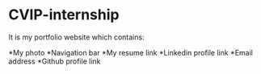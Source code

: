 # CVIP-internship

It is my portfolio website which contains:

 *My photo
 *Navigation bar
 *My resume link
 *Linkedin profile link
 *Email address
 *Github profile link
